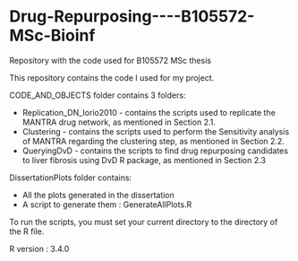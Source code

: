 # Drug-Repurposing----B105572-MSc-Bioinf
Repository with the code used for B105572 MSc thesis

This repository contains the code I used for my project.

CODE_AND_OBJECTS folder contains 3 folders:

         
* Replication_DN_Iorio2010 - contains the scripts used to replicate the MANTRA drug network, as mentioned in Section 2.1.
* Clustering - contains the scripts used to perform the Sensitivity analysis of MANTRA regarding the clustering step, as mentioned in Section 2.2.
* QueryingDvD - contains the scripts to find drug repurposing candidates to liver fibrosis using DvD R package, as mentioned in Section 2.3

DissertationPlots folder contains:
* All the plots generated in the dissertation
* A script to generate them : GenerateAllPlots.R

To run the scripts, you must set your current directory to the directory of the R file.

R version : 3.4.0
